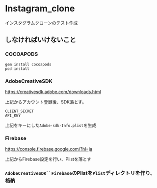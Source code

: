 # Instagram_clone
インスタグラムクローンのテスト作成

## しなければいけないこと
### COCOAPODS
```
gem install cocoapods
pod install
```

### AdobeCreativeSDK
https://creativesdk.adobe.com/downloads.html

上記からアカウント登録後、SDK落とす。

```
CLIENT_SECRET
API_KEY
```

上記をキーにした`Adobe-sdk-Info.plist`を生成

### Firebase
https://console.firebase.google.com/?hl=ja

上記からFirebase設定を行い、Plistを落とす

### `AdobeCreativeSDK``Firebase`のPlistを`Plist`ディレクトリを作り、格納
